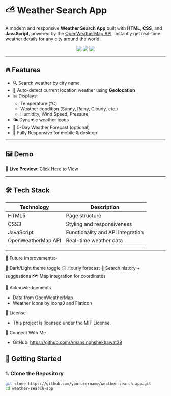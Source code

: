 # ⛅ Weather Search App

A modern and responsive **Weather Search App** built with **HTML**, **CSS**, and **JavaScript**, powered by the [OpenWeatherMap API](https://openweathermap.org/). Instantly get real-time weather details for any city around the world.

<p align="center">
  <img src="https://img.shields.io/badge/Status-Completed-brightgreen?style=for-the-badge"/>
  <img src="https://img.shields.io/badge/Made%20With-JavaScript-yellow?style=for-the-badge&logo=javascript"/>
  <img src="https://img.shields.io/badge/API-OpenWeatherMap-blue?style=for-the-badge"/>
</p>

---

## 🔥 Features

- 🔍 Search weather by city name
- 📍 Auto-detect current location weather using **Geolocation**
- 📊 Displays:
  - Temperature (°C)
  - Weather condition (Sunny, Rainy, Cloudy, etc.)
  - Humidity, Wind Speed, Pressure
- 🌤️ Dynamic weather icons
- 📅 5-Day Weather Forecast (optional)
- 📱 Fully Responsive for mobile & desktop

---

## 🖼️ Demo

🔗 **Live Preview**: [Click Here to View](https://amansinghshekhawat29.github.io/Weather-app/)


---

## 🛠️ Tech Stack

| Technology | Description |
|------------|-------------|
| HTML5      | Page structure |
| CSS3       | Styling and responsiveness |
| JavaScript | Functionality and API integration |
| OpenWeatherMap API | Real-time weather data |

---

📌 Future Improvements:-

🌙 Dark/Light theme toggle
🕒 Hourly forecast
🔁 Search history + suggestions
🗺️ Map integration for coordinates

🙌 Acknowledgements
- Data from OpenWeatherMap
- Weather icons by Icons8 and Flaticon

📄 License
- This project is licensed under the MIT License.

💬 Connect With Me
- GitHub: https://github.com/Amansinghshekhawat29


## 🚀 Getting Started

### 1. Clone the Repository

```bash
git clone https://github.com/yourusername/weather-search-app.git
cd weather-search-app
